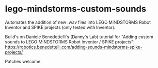 # lego-mindstorms-custom-sounds

Automates the addition of new .wav files into LEGO MINDSTORMS Robot Inventor and SPIKE projects (only tested with Inventor).

Build's on Daniele Benedettelli's (Danny's Lab) tutorial for
"Adding custom sounds to LEGO MINDSTORMS Robot Inventor / SPIKE projects": https://robotics.benedettelli.com/adding-sounds-mindstorms-spike-projects/

Patches welcome.
